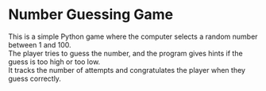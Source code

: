 # Number Guessing Game
This is a simple Python game where the computer selects a random number between 1 and 100.  
The player tries to guess the number, and the program gives hints if the guess is too high or too low.  
It tracks the number of attempts and congratulates the player when they guess correctly.
